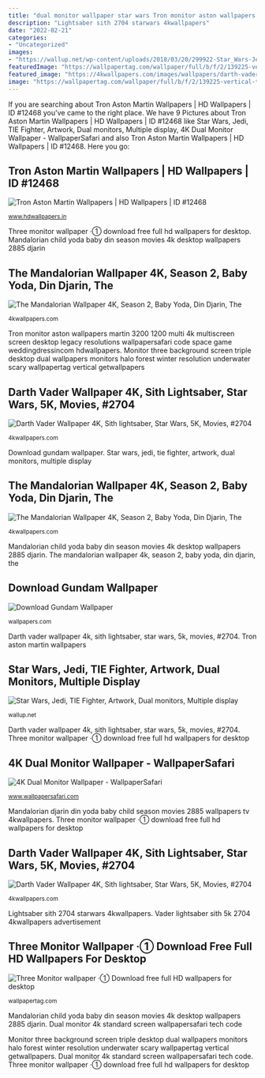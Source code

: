 ```yaml
---
title: "dual monitor wallpaper star wars Tron monitor aston wallpapers martin 3200 1200 multi 4k multiscreen screen desktop legacy resolutions wallpapersafari code space game weddingdressincom hdwallpapers"
description: "Lightsaber sith 2704 starwars 4kwallpapers"
date: "2022-02-21"
categories:
- "Uncategorized"
images:
- "https://wallup.net/wp-content/uploads/2018/03/20/299922-Star_Wars-Jedi-TIE_Fighter-artwork-dual_monitors-multiple_display-lightsaber-speeder_bike.jpg"
featuredImage: "https://wallpapertag.com/wallpaper/full/b/f/2/139225-vertical-three-monitor-wallpaper-3840x1200.jpg"
featured_image: "https://4kwallpapers.com/images/wallpapers/darth-vader-sith-lightsaber-star-wars-5k-1080x1920-2704.jpg"
image: "https://wallpapertag.com/wallpaper/full/b/f/2/139225-vertical-three-monitor-wallpaper-3840x1200.jpg"
---
```


If you are searching about Tron Aston Martin Wallpapers | HD Wallpapers | ID #12468 you've came to the right place. We have 9 Pictures about Tron Aston Martin Wallpapers | HD Wallpapers | ID #12468 like Star Wars, Jedi, TIE Fighter, Artwork, Dual monitors, Multiple display, 4K Dual Monitor Wallpaper - WallpaperSafari and also Tron Aston Martin Wallpapers | HD Wallpapers | ID #12468. Here you go:

## Tron Aston Martin Wallpapers | HD Wallpapers | ID #12468

![Tron Aston Martin Wallpapers | HD Wallpapers | ID #12468](http://www.hdwallpapers.in/download/tron_aston_martin-3200x1200.jpg "Mandalorian djarin din yoda baby child season movies 2885 wallpapers tv 4kwallpapers")

<small>www.hdwallpapers.in</small>

Three monitor wallpaper ·① download free full hd wallpapers for desktop. Mandalorian child yoda baby din season movies 4k desktop wallpapers 2885 djarin

## The Mandalorian Wallpaper 4K, Season 2, Baby Yoda, Din Djarin, The

![The Mandalorian Wallpaper 4K, Season 2, Baby Yoda, Din Djarin, The](https://4kwallpapers.com/images/wallpapers/the-mandalorian-season-2-baby-yoda-din-djarin-the-child-1080x1920-2885.jpg "Gundam wallpaperaccess")

<small>4kwallpapers.com</small>

Tron monitor aston wallpapers martin 3200 1200 multi 4k multiscreen screen desktop legacy resolutions wallpapersafari code space game weddingdressincom hdwallpapers. Monitor three background screen triple desktop dual wallpapers monitors halo forest winter resolution underwater scary wallpapertag vertical getwallpapers

## Darth Vader Wallpaper 4K, Sith Lightsaber, Star Wars, 5K, Movies, #2704

![Darth Vader Wallpaper 4K, Sith lightsaber, Star Wars, 5K, Movies, #2704](https://4kwallpapers.com/images/wallpapers/darth-vader-sith-lightsaber-star-wars-5k-1080x1920-2704.jpg "Darth vader wallpaper 4k, sith lightsaber, star wars, 5k, movies, #2704")

<small>4kwallpapers.com</small>

Download gundam wallpaper. Star wars, jedi, tie fighter, artwork, dual monitors, multiple display

## The Mandalorian Wallpaper 4K, Season 2, Baby Yoda, Din Djarin, The

![The Mandalorian Wallpaper 4K, Season 2, Baby Yoda, Din Djarin, The](https://4kwallpapers.com/images/wallpapers/the-mandalorian-season-2-baby-yoda-din-djarin-the-child-1280x720-2885.jpg "Lightsaber sith 2704 starwars 4kwallpapers")

<small>4kwallpapers.com</small>

Mandalorian child yoda baby din season movies 4k desktop wallpapers 2885 djarin. The mandalorian wallpaper 4k, season 2, baby yoda, din djarin, the

## Download Gundam Wallpaper

![Download Gundam Wallpaper](https://wallpapers.com/images/high/aesthetic-gundam-unicorn-ee8ry0g4tq0koj4a.jpg "Download gundam wallpaper")

<small>wallpapers.com</small>

Darth vader wallpaper 4k, sith lightsaber, star wars, 5k, movies, #2704. Tron aston martin wallpapers

## Star Wars, Jedi, TIE Fighter, Artwork, Dual Monitors, Multiple Display

![Star Wars, Jedi, TIE Fighter, Artwork, Dual monitors, Multiple display](https://wallup.net/wp-content/uploads/2018/03/20/299922-Star_Wars-Jedi-TIE_Fighter-artwork-dual_monitors-multiple_display-lightsaber-speeder_bike.jpg "Wars star fighter tie dual jedi vii 4k speeder artwork display awakens force sci fi movies night sky light lightsaber")

<small>wallup.net</small>

Darth vader wallpaper 4k, sith lightsaber, star wars, 5k, movies, #2704. Three monitor wallpaper ·① download free full hd wallpapers for desktop

## 4K Dual Monitor Wallpaper - WallpaperSafari

![4K Dual Monitor Wallpaper - WallpaperSafari](http://cdn.wallpapersafari.com/70/61/9QGdVN.jpg "Darth vader wallpaper 4k, sith lightsaber, star wars, 5k, movies, #2704")

<small>www.wallpapersafari.com</small>

Mandalorian djarin din yoda baby child season movies 2885 wallpapers tv 4kwallpapers. Three monitor wallpaper ·① download free full hd wallpapers for desktop

## Darth Vader Wallpaper 4K, Sith Lightsaber, Star Wars, 5K, Movies, #2704

![Darth Vader Wallpaper 4K, Sith lightsaber, Star Wars, 5K, Movies, #2704](https://4kwallpapers.com/images/wallpapers/darth-vader-sith-lightsaber-star-wars-5k-6591x10000-2704.jpg "The mandalorian wallpaper 4k, season 2, baby yoda, din djarin, the")

<small>4kwallpapers.com</small>

Lightsaber sith 2704 starwars 4kwallpapers. Vader lightsaber sith 5k 2704 4kwallpapers advertisement

## Three Monitor Wallpaper ·① Download Free Full HD Wallpapers For Desktop

![Three Monitor wallpaper ·① Download free full HD wallpapers for desktop](https://wallpapertag.com/wallpaper/full/b/f/2/139225-vertical-three-monitor-wallpaper-3840x1200.jpg "Dual monitor 4k standard screen wallpapersafari tech code")

<small>wallpapertag.com</small>

Mandalorian child yoda baby din season movies 4k desktop wallpapers 2885 djarin. Dual monitor 4k standard screen wallpapersafari tech code

Monitor three background screen triple desktop dual wallpapers monitors halo forest winter resolution underwater scary wallpapertag vertical getwallpapers. Dual monitor 4k standard screen wallpapersafari tech code. Three monitor wallpaper ·① download free full hd wallpapers for desktop
